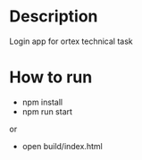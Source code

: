 # Description

Login app for ortex technical task

# How to run

- npm install
- npm run start

or 

- open build/index.html


